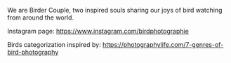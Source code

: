 We are Birder Couple, two inspired souls sharing our joys of bird watching from around the world.

Instagram page: https://www.instagram.com/birdphotographie

Birds categorization inspired by: https://photographylife.com/7-genres-of-bird-photography
